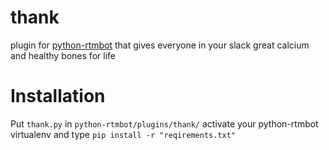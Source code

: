 # thank
plugin for [python-rtmbot](https://github.com/slackhq/python-rtmbot) that gives everyone in your slack great calcium and healthy bones for life

# Installation
Put `thank.py` in `python-rtmbot/plugins/thank/` 
activate your python-rtmbot virtualenv and type `pip install -r "reqirements.txt"`

